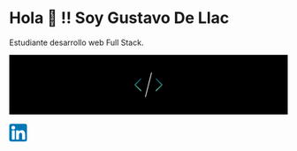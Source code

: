 # Hola 👋 !! Soy Gustavo De Llac
Estudiante desarrollo web Full Stack.

![Background](https://github.com/gusdellac/gusdellac/blob/main/4182a9dd330c6442c4a1fbc78274d838.png)

[![Linkedin](https://github.com/gusdellac/gusdellac/blob/main/linkedin.png)](https://www.linkedin.com/in/gustavo-de-llac-2803b5177/)
